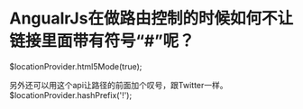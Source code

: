 
# AngualrJs在做路由控制的时候如何不让链接里面带有符号“#”呢？

$locationProvider.html5Mode(true);

另外还可以用这个api让路径的前面加个叹号，跟Twitter一样。
$locationProvider.hashPrefix('!');



